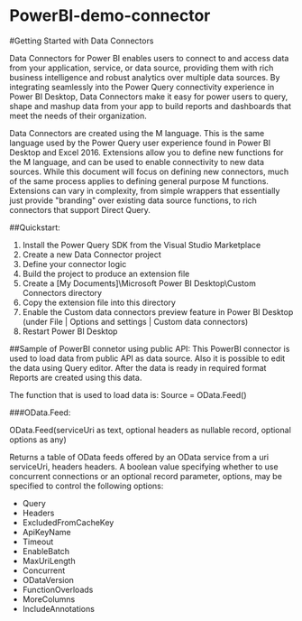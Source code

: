 # PowerBI-demo-connector

#Getting Started with Data Connectors

Data Connectors for Power BI enables users to connect to and access data from your application, service, or data source, providing them with rich business intelligence and robust analytics over multiple data sources. By integrating seamlessly into the Power Query connectivity experience in Power BI Desktop, Data Connectors make it easy for power users to query, shape and mashup data from your app to build reports and dashboards that meet the needs of their organization.

Data Connectors are created using the M language. This is the same language used by the Power Query user experience found in Power BI Desktop and Excel 2016. Extensions allow you to define new functions for the M language, and can be used to enable connectivity to new data sources. While this document will focus on defining new connectors, much of the same process applies to defining general purpose M functions. Extensions can vary in complexity, from simple wrappers that essentially just provide "branding" over existing data source functions, to rich connectors that support Direct Query.

##Quickstart:
1. Install the Power Query SDK from the Visual Studio Marketplace
2. Create a new Data Connector project
3. Define your connector logic
4. Build the project to produce an extension file
5. Create a [My Documents]\Microsoft Power BI Desktop\Custom Connectors directory
6. Copy the extension file into this directory
7. Enable the Custom data connectors preview feature in Power BI Desktop (under File | Options and settings | Custom data connectors)
8. Restart Power BI Desktop

##Sample of PowerBI connetor using public API:
This PowerBI connector is used to load data from public API as data source. Also it is possible to edit the data using Query editor. After the data is ready in required format Reports are created using this data. 

The function that is used to load data is:
Source = OData.Feed(<URL that points to OData data source>)   

###OData.Feed:

OData.Feed(serviceUri as text, optional headers as nullable record, optional options as any)

Returns a table of OData feeds offered by an OData service from a uri serviceUri, headers headers. A boolean value specifying whether to use concurrent connections or an optional record parameter, options, may be specified to control the following options:
* Query
* Headers
* ExcludedFromCacheKey
* ApiKeyName
* Timeout 
* EnableBatch 
* MaxUriLength 
* Concurrent 
* ODataVersion 
* FunctionOverloads 
* MoreColumns 
* IncludeAnnotations 